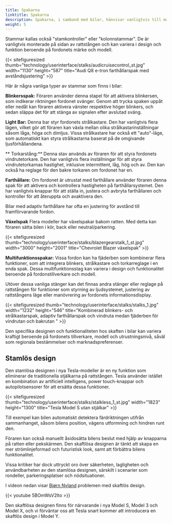 ```yaml
---
title: Spakarna
linktitle: Spakarna
description: Spakarna, i samband med bilar, hänvisar vanligtvis till manöverknapparna eller spakarna på rattstången, som förare använder för att styra olika fordonsfunktioner utan att ta händerna från ratten.
weight: 5
---
```

<!-- markdownlint-disable MD033 -->
Stammar kallas också "stamkontroller" eller "kolonnstammar". De är vanligtvis monterade på sidan av rattstången och kan variera i design och funktion beroende på fordonets märke och modell.

{{< sitefiguresized thumb="technology/userinterface/stalks/audicruisecontrol_st.jpg" width="1130" height="587" title="Audi Q8 e-tron farthållarspak med avståndsjustering" >}}

Här är några vanliga typer av stammar som finns i bilar:

**Blinkersspak:** Föraren använder denna stapel för att aktivera blinkersen, som indikerar riktningen fordonet svänger. Genom att trycka spaken uppåt eller nedåt kan föraren aktivera vänster respektive höger blinkers, och sedan släppa det för att stänga av signalen efter avslutad sväng.

**Light Bar:** Denna bar styr fordonets strålkastare. Den har vanligtvis flera lägen, vilket gör att föraren kan växla mellan olika strålkastarinställningar såsom låga, höga och dimljus. Vissa strålkastare har också ett "auto"-läge, som automatiskt kan styra strålkastarna baserat på de omgivande ljusförhållandena.

** Torkarstång:** Denna stav används av föraren för att styra fordonets vindrutetorkare. Den har vanligtvis flera inställningar för att styra vindrutetorkarnas hastighet, inklusive intermittent, låg, hög och av. Den kan också ha reglage för den bakre torkaren om fordonet har en.

**Farthållare:** Om fordonet är utrustat med farthållare använder föraren denna spak för att aktivera och kontrollera hastigheten på farthållarsystemet. Den har vanligtvis knappar för att ställa in, justera och avbryta farthållaren och kontroller för att återuppta och avaktivera den.

Bilar med adaptiv farthållare har ofta en justering för avstånd till framförvarande fordon.

**Växelspak** Flera modeller har växelspakar bakom ratten. Med detta kan föraren sätta bilen i kör, back eller neutral/parkering.

{{< sitefiguresized thumb="technology/userinterface/stalks/blazergearstalk_1_st.jpg" width="3000" height="2001" title="Chevrolet Blazer växelspak" >}}

**Multifunktionsspakar:** Vissa fordon kan ha fjäderben som kombinerar flera funktioner, som att integrera blinkers, strålkastare och torkarreglage i en enda spak. Dessa multifunktionsstag kan variera i design och funktionalitet beroende på fordonstillverkare och modell.

Utöver dessa vanliga stänger kan det finnas andra stänger eller reglage på rattstången för funktioner som styrning av ljudsystemet, justering av rattstångens läge eller manövrering av fordonets informationsdisplay.

{{< sitefiguresized thumb="technology/userinterface/stalks/stalks_1.jpg" width="1232" height="546" title="Kombinerad blinkers- och strålkastarspak, adaptiv farthållarspak och vindruta medan fjäderben för vindrutan och bakrutan " >}}

Den specifika designen och funktionaliteten hos skaften i bilar kan variera kraftigt beroende på fordonets tillverkare, modell och utrustningsnivå, såväl som regionala bestämmelser och marknadspreferenser.

## Stamlös design

Den stamlösa designen i nya Tesla-modeller är en ny funktion som eliminerar de traditionella stjälkarna på rattstången. Tesla använder istället en kombination av artificiell intelligens, power touch-knappar och autopilotsensorer för att ersätta dessa funktioner.

{{< sitefiguresized thumb="technology/userinterface/stalks/stalkless_1_st.jpg" width="1823" height="1300" title="Tesla Model S utan stjälkar" >}}

Till exempel kan bilen automatiskt detektera färdriktningen utifrån sammanhanget, såsom bilens position, vägens utformning och hindren runt den.

Föraren kan också manuellt åsidosätta bilens beslut med hjälp av knapparna på ratten eller pekskärmen. Den skaftlösa designen är tänkt att skapa en mer strömlinjeformad och futuristisk look,
samt att förbättra bilens funktionalitet.

Vissa kritiker har dock uttryckt oro över säkerheten, lagligheten och användbarheten av den stamlösa designen, särskilt i scenarier som rondeller, parkeringsplatser och nödsituationer.

I videon nedan visar [Bjørn Nyland](../../../guides/evreviewers/#bjørn-nyland) problemen med skaftlös design.

{{< youtube 5BOmWsV2lto >}}

Den skaftlösa designen finns för närvarande i nya Model S, Model 3 och Model X, och vi förväntar oss att Tesla snart kommer att introducera en skaftlös design i Model Y.
